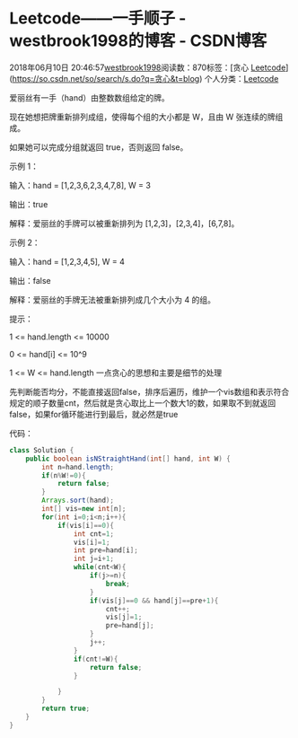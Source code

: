 # Leetcode——一手顺子 - westbrook1998的博客 - CSDN博客





2018年06月10日 20:46:57[westbrook1998](https://me.csdn.net/westbrook1998)阅读数：870标签：[贪心																[Leetcode](https://so.csdn.net/so/search/s.do?q=Leetcode&t=blog)](https://so.csdn.net/so/search/s.do?q=贪心&t=blog)
个人分类：[Leetcode](https://blog.csdn.net/westbrook1998/article/category/7459919)








> 
爱丽丝有一手（hand）由整数数组给定的牌。  

  现在她想把牌重新排列成组，使得每个组的大小都是 W，且由 W 张连续的牌组成。 

  如果她可以完成分组就返回 true，否则返回 false。 

  示例 1： 

  输入：hand = [1,2,3,6,2,3,4,7,8], W = 3 

  输出：true 

  解释：爱丽丝的手牌可以被重新排列为 [1,2,3]，[2,3,4]，[6,7,8]。 

  示例 2： 

  输入：hand = [1,2,3,4,5], W = 4 

  输出：false 

  解释：爱丽丝的手牌无法被重新排列成几个大小为 4 的组。 

  提示： 

  1 <= hand.length <= 10000 

  0 <= hand[i] <= 10^9 

  1 <= W <= hand.length
一点贪心的思想和主要是细节的处理 

先判断能否均分，不能直接返回false，排序后遍历，维护一个vis数组和表示符合规定的顺子数量cnt，然后就是贪心取比上一个数大1的数，如果取不到就返回false，如果for循环能进行到最后，就必然是true

代码：

```java
class Solution {
    public boolean isNStraightHand(int[] hand, int W) {
        int n=hand.length;
        if(n%W!=0){
            return false;
        }
        Arrays.sort(hand);
        int[] vis=new int[n];
        for(int i=0;i<n;i++){
            if(vis[i]==0){
                int cnt=1;
                vis[i]=1;
                int pre=hand[i];
                int j=i+1;
                while(cnt<W){
                    if(j>=n){
                        break;
                    }
                    if(vis[j]==0 && hand[j]==pre+1){
                        cnt++;
                        vis[j]=1;
                        pre=hand[j];
                    }
                    j++;
                }
                if(cnt!=W){
                    return false;
                }

            }
        }
        return true;
    }
}
```






